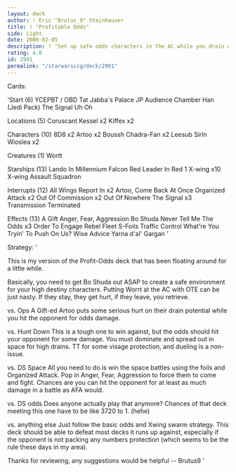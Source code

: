 ```yaml
---
layout: deck
author: ! Eric "Brutus_9" Steinhauser
title: ! "Profitable Odds"
side: Light
date: 2000-02-05
description: ! "Set up safe odds characters in the AC while you drain or pound away with an X-Wing swarm."
rating: 4.0
id: 2991
permalink: "/starwarsccg/deck/2991"
---
```

Cards: 

'Start (6)
YCEPBT / OBD
Tat Jabba's Palace
JP Audience Chamber
Han (Jedi Pack)
The Signal
Uh Oh

Locations (5)
Coruscant
Kessel	x2
Kiffex	x2

Characters (10)
8D8  x2
Artoo  x2
Boussh
Chadra-Fan  x2
Leesub Sirln
Wioslea  x2

Creatures (1)
Wortt

Starships (13)
Lando In Millennium Falcon
Red Leader In Red 1
X-wing	x10
X-wing Assault Squadron

Interrupts (12)
All Wings Report In  x2
Artoo, Come Back At Once
Organized Attack  x2
Out Of Commission  x2
Out Of Nowhere
The Signal  x3
Transmission Terminated

Effects (13)
A Gift
Anger, Fear, Aggression
Bo Shuda
Never Tell Me The Odds	x3
Order To Engage
Rebel Fleet
S-Foils
Traffic Control
What're You Tryin' To Push On Us?
Wise Advice
Yarna d'al' Gargan
'

Strategy: '

This is my version of the Profit-Odds deck that has been floating around for a little while.

Basically, you need to get Bo Shuda out ASAP to create a safe environment for your high destiny characters. Putting Worrt at the AC with OTE can
be just nasty. If they stay, they get hurt, if they leave, you retrieve.

vs. Ops  A Gift-ed Artoo puts some serious hurt on their drain potential while you hit the opponent for odds damage.

vs. Hunt Down This is a tough one to win against, but the odds should hit your opponent for some damage.  You must dominate and spread out in space for high drains.  TT for some visage protection, and dueling is a non-issue.

vs. DS Space All you need to do is win the space battles using the foils and Organized Attack.  Pop in Anger, Fear, Aggression to force them to come and fight. Chances are you can hit the opponent for at least as much damage in a battle as AFA would.

vs. DS odds Does anyone actually play that anymore?  Chances of that deck meeting this one have to be like 3720 to 1. (hehe)

vs. anything else Just follow the basic odds and Xwing swarm strategy. This deck should be able to defeat most decks it runs up against, especially if the opponent is not packing any numbers protection (which seems to be the rule these days in my area).

Thanks for reviewing, any suggestions would be helpful -- Brutus9
'
